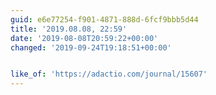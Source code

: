 ```yaml
---
guid: e6e77254-f901-4871-888d-6fcf9bbb5d44
title: '2019.08.08, 22:59'
date: '2019-08-08T20:59:22+00:00'
changed: '2019-09-24T19:18:51+00:00'


like_of: 'https://adactio.com/journal/15607'
---
```


